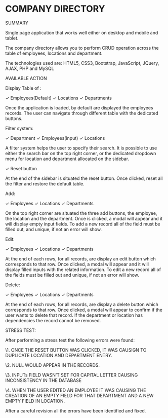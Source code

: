 ﻿# COMPANY DIRECTORY

SUMMARY

Single page application that works well either on desktop and mobile and tablet.

The company directory allows you to perform CRUD operation across the table of employees, locations and department.

The technologies used are: HTML5, CSS3, Bootstrap, JavaScript, JQuery, AJAX, PHP and MySQL

AVAILABLE ACTION

Display Table of :

✓ Employees(Default)
✓ Locations
✓ Departments

Once the application is loaded, by default are displayed the
employees records.
The user can navigate through different table with the dedicated buttons.

Filter system:

✓ Department
✓ Employees(input)
✓ Locations

A filter system helps the user to specify their search.
It is possible to use either the search bar on the top right
corner, or the dedicated dropdown menu for location and
department allocated on the sidebar.

✓ Reset button

At the end of the sidebar is situated the reset button.
Once clicked, reset all the filter and restore the default table.

Add:

✓ Employees
✓ Locations
✓ Departments

On the top right corner are situated the three add buttons, the employee, the location and the department.
Once is clicked, a modal will appear and it will display empty
input fields.
To add a new record all of the field must be filled out, and
unique, if not an error will show.

Edit:

✓ Employees
✓ Locations
✓ Departments

At the end of each rows, for all records, are display an
edit button which corresponds to that row.
Once clicked, a modal will appear and it will display filled
inputs with the related information.
To edit a new record all of the fields must be filled out and
unique, if not an error will show.

Delete:

✓ Employees
✓ Locations
✓ Departments

At the end of each rows, for all records, are display a
delete button which corresponds to that row.
Once clicked, a modal will appear to confirm if the user
wants to delete that record.
If the department or location has dependencies the record
cannot be removed.

STRESS TEST:

After performing a stress test the following errors were found:

\1. ONCE THE RESET BUTTON WAS CLICKED, IT WAS CAUSIGN TO DUPLICATE LOCATION AND DEPARTMENT ENTRY.

\2. NULL WOULD APPEAR IN THE RECORDS.

\3. INPUTs FIELD WASN’T SET FOR CAPITAL LETTER CAUSING INCONSISTENCY IN THE DATABASE

\4. WHEN THE USER EDITED AN EMPLOYEE IT WAS CAUSING THE CREATION OF AN EMPTY FIELD FOR THAT DEPARTMENT AND A NEW EMPTY FIELD IN LOCATION.

After a careful revision all the errors have been identified and fixed.
